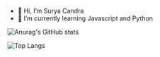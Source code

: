 - 👋 Hi, I’m Surya Candra
- 🌱 I’m currently learning Javascript and Python

![Anurag's GitHub stats](https://github-readme-stats.vercel.app/api?username=sruya21&show_icons=true&theme=radical)

![Top Langs](https://github-readme-stats.vercel.app/api/top-langs/?username=sruya21&layout=compact&show_icons=true&theme=radical)

<!---
sruya21/sruya21 is a ✨ special ✨ repository because its `README.md` (this file) appears on your GitHub profile.
You can click the Preview link to take a look at your changes.
--->
